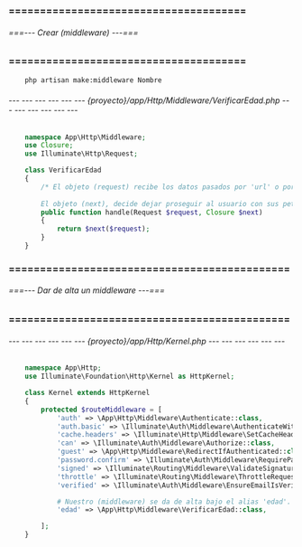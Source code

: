 ### ====================================== ###
###### ===--- Crear (middleware) ---=== ######
### ====================================== ###

<!-- Para crear un (middleware) debemos ejecutar el siguiente comando:  -->

```bat
	php artisan make:middleware Nombre
```

###### --- --- --- --- --- --- {proyecto}/app/Http/Middleware/VerificarEdad.php --- --- --- --- --- --- ######

```php
	namespace App\Http\Middleware;
	use Closure;
	use Illuminate\Http\Request;

	class VerificarEdad
	{
		/* El objeto (request) recibe los datos pasados por 'url' o por medio de un formulario.
		
		El objeto (next), decide dejar proseguir al usuario con sus peticiones. */
	    public function handle(Request $request, Closure $next)
	    {
	        return $next($request);
	    }
	}
```

### ============================================= ###
###### ===--- Dar de alta un middleware ---=== ######
### ============================================= ###

###### --- --- --- --- --- --- {proyecto}/app/Http/Kernel.php --- --- --- --- --- --- ######

<!-- Este archivo tiene mas codigo, pero aqui solo se muestra el fundamental, en la parte final debemos de 
agregar nuestro (middleware) bajo un 'alias'. -->

```php
	namespace App\Http;
	use Illuminate\Foundation\Http\Kernel as HttpKernel;

	class Kernel extends HttpKernel
	{
	    protected $routeMiddleware = [
	        'auth' => \App\Http\Middleware\Authenticate::class,
	        'auth.basic' => \Illuminate\Auth\Middleware\AuthenticateWithBasicAuth::class,
	        'cache.headers' => \Illuminate\Http\Middleware\SetCacheHeaders::class,
	        'can' => \Illuminate\Auth\Middleware\Authorize::class,
	        'guest' => \App\Http\Middleware\RedirectIfAuthenticated::class,
	        'password.confirm' => \Illuminate\Auth\Middleware\RequirePassword::class,
	        'signed' => \Illuminate\Routing\Middleware\ValidateSignature::class,
	        'throttle' => \Illuminate\Routing\Middleware\ThrottleRequests::class,
	        'verified' => \Illuminate\Auth\Middleware\EnsureEmailIsVerified::class,

	        # Nuestro (middleware) se da de alta bajo el alias 'edad'.
	        'edad' => \App\Http\Middleware\VerificarEdad::class,

	    ];
	}
```